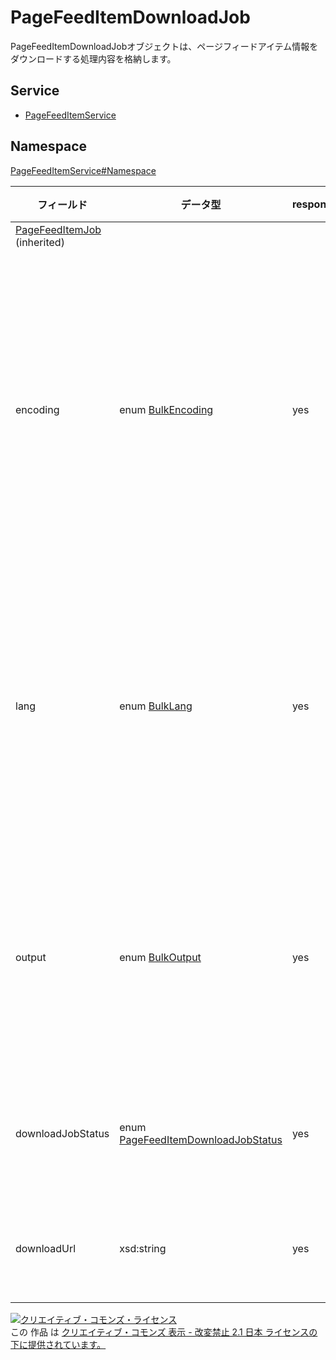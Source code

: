 # PageFeedItemDownloadJob

PageFeedItemDownloadJobオブジェクトは、ページフィードアイテム情報をダウンロードする処理内容を格納します。

## Service

- [PageFeedItemService](../../services/PageFeedItemService.md)

## Namespace

[PageFeedItemService#Namespace](../../services/PageFeedItemService.md#namespace)

| フィールド                                               | データ型                                                                     | response | addDownloadJob           | 説明                         |
|-----------------------------------------------------|--------------------------------------------------------------------------|----------|--------------------------|----------------------------|
| [PageFeedItemJob](./PageFeedItemJob.md) (inherited) |                                                                          |          |                          |                            |
| encoding                                            | enum [BulkEncoding](./BulkEncoding.md)                                   | yes      | Optional<br>Default：SJIS | ページフィードアイテムファイルのエンコード形式 |
| lang                                                | enum [BulkLang](./BulkLang.md)                                           | yes      | Optional<br>Default：JA   | ページフィードアイテムファイルの言語設定    |
| output                                              | enum [BulkOutput](./BulkOutput.md)                                       | yes      | Optional<br>Default：CSV  | ダウンロードする情報の出力形式         |
| downloadJobStatus                                   | enum [PageFeedItemDownloadJobStatus](./PageFeedItemDownloadJobStatus.md) | yes      | Ignore                   | ジョブの実行状況                |
| downloadUrl                                         | xsd:string                                                               | yes      | Ignore                   | ダウンロードURL               |

[![クリエイティブ・コモンズ・ライセンス](https://i.creativecommons.org/l/by-nd/2.1/jp/88x31.png)](http://creativecommons.org/licenses/by-nd/2.1/jp/)<br>
この 作品 は [クリエイティブ・コモンズ 表示 - 改変禁止 2.1 日本 ライセンスの下に提供されています。](http://creativecommons.org/licenses/by-nd/2.1/jp/)
